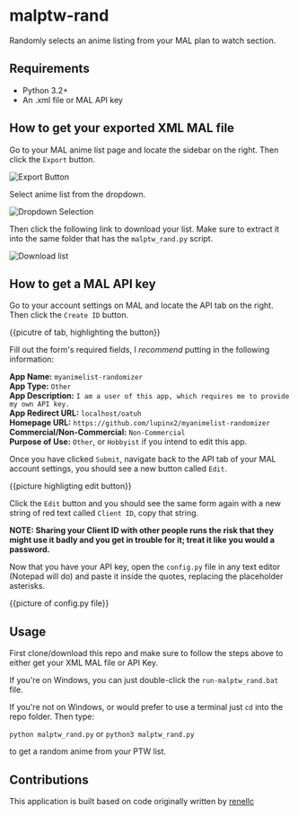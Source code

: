 # malptw-rand
Randomly selects an anime listing from your MAL plan to watch section.

## Requirements
- Python 3.2+
- An .xml file or MAL API key

## How to get your exported XML MAL file
Go to your MAL anime list page and locate the sidebar on the right. Then click the `Export` button.

![Export Button](https://i.ibb.co/TB9rnhX/mal1.png)

Select anime list from the dropdown.

![Dropdown Selection](https://i.ibb.co/VNGjrLR/image.png)

Then click the following link to download your list. Make sure to extract it into the same folder that has the `malptw_rand.py` script.

![Download list](https://i.ibb.co/rfB7GJf/image.png)

## How to get a MAL API key
Go to your account settings on MAL and locate the API tab on the right. Then click the `Create ID` button.

{{picutre of tab, highlighting the button}}

Fill out the form's required fields, I *recommend* putting in the following information:

**App Name:** `myanimelist-randomizer`  
**App Type:** `Other`  
**App Description:** `I am a user of this app, which requires me to provide my own API key.`  
**App Redirect URL:** `localhost/oatuh`  
**Homepage URL:** `https://github.com/lupinx2/myanimelist-randomizer`  
**Commercial/Non-Commercial:** `Non-Commercial`  
**Purpose of Use:** `Other`, or `Hobbyist` if you intend to edit this app.  

Once you have clicked `Submit`, navigate back to the API tab of your MAL account settings, you should see a new button called `Edit`.

{{picture highligting edit button}}

Click the `Edit` button and you should see the same form again with a new string of red text called `Client ID`, copy that string. 

**NOTE: Sharing your Client ID with other people runs the risk that they might use it badly and you get in trouble for it; treat it like you would a password.**

Now that you have your API key, open the `config.py` file in any text editor (Notepad will do) and paste it inside the quotes, replacing the placeholder asterisks.

{{picture of config.py file}}

## Usage
First clone/download this repo and make sure to follow the steps above to either get your XML MAL file or API Key.

If you're on Windows, you can just double-click the `run-malptw_rand.bat` file.

If you're not on Windows, or would prefer to use a terminal just `cd` into the repo folder. Then type:

`python malptw_rand.py` or `python3 malptw_rand.py`

to get a random anime from your PTW list.

## Contributions

This application is built based on code originally written by [renellc](https://github.com/renellc)
